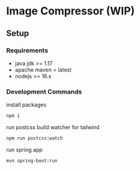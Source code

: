 # Image Compressor (WIP)

## Setup

### Requirements

- java jdk >= 1.17
- apache maven = latest
- nodejs >= 16.x

### Development Commands

install packages

```bash
npm i
```

run postcss build watcher for tailwind

```bash
npm run postcss:watch
```

run spring app

```bash
mvn spring-boot:run
```
